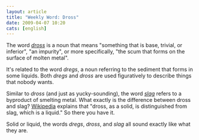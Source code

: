 ```yaml
---
layout: article
title: "Weekly Word: Dross"
date: 2009-04-07 10:20
cats: [english]
---
```

The word <em><a href="http://www.merriam-webster.com/cgi-bin/mwwodarch.pl?Mar.26.2009">dross</a></em> is a noun that means "something that is base, trivial, or inferior", "an impurity", or more specifically, "the scum that forms on the surface of molten metal".

It's related to the word <em>dregs</em>, a noun referring to the sediment that forms in some liquids. Both <em>dregs</em> and <em>dross</em> are used figuratively to describe things that nobody wants.

Similar to <em>dross</em> (and just as yucky-sounding), the word <em><a href="http://en.wikipedia.org/wiki/Slag">slag</a></em> refers to a byproduct of smelting metal. What exactly is the difference between dross and slag? <a href="http://en.wikipedia.org/wiki/Dross" title="Dross">Wikipedia</a> explains that "dross, as a solid, is distinguished from slag, which is a liquid." So there you have it.

Solid or liquid, the words <em>dregs</em>, <em>dross</em>, and <em>slag</em> all sound exactly like what they are.
